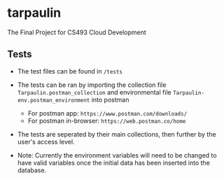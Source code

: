 # tarpaulin
The Final Project for CS493 Cloud Development

## Tests
 * The test files can be found in `/tests`
 * The tests can be ran by importing the collection file `Tarpaulin.postman_collection` and environmental file `Tarpaulin-env.postman_environment` into postman
   * For postman app: `https://www.postman.com/downloads/`
   * For postman in-browser: `https://web.postman.co/home`
  
 * The tests are seperated by their main collections, then further by the user's access level.
  
 * Note: Currently the environment variables will need to be changed to have valid variables once the initial data has been inserted into the database. 
